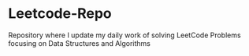 # Leetcode-Repo
Repository where I update my daily work of solving LeetCode Problems focusing on Data Structures and Algorithms
